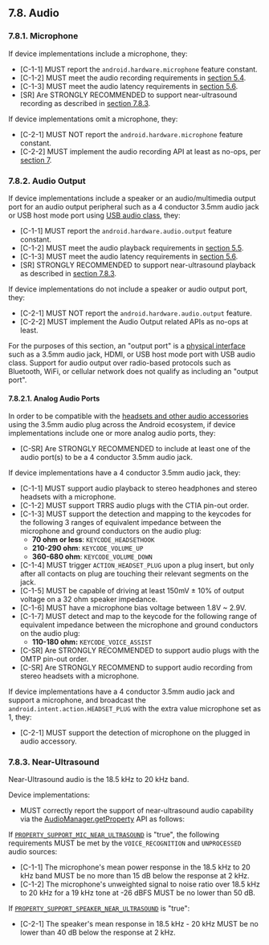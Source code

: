 ## 7.8\. Audio

### 7.8.1\. Microphone

If device implementations include a microphone, they:

*   [C-1-1] MUST report the `android.hardware.microphone` feature constant.
*   [C-1-2] MUST meet the audio recording requirements in
[section 5.4](#5_4_audio_recording).
*   [C-1-3] MUST meet the audio latency requirements in
[section 5.6](#5_6_audio_latency).
*   [SR] Are STRONGLY RECOMMENDED to support near-ultrasound recording as described
in [section 7.8.3](#7_8_3_near_ultrasound).

If device implementations omit a microphone, they:

*    [C-2-1] MUST NOT report the `android.hardware.microphone` feature constant.
*    [C-2-2] MUST implement the audio recording API at least as no-ops, per
     [section 7](#7_hardware_compatibility).


### 7.8.2\. Audio Output

If device implementations include a speaker or an audio/multimedia output
port for an audio output peripheral such as a 4 conductor 3.5mm audio jack or
USB host mode port using [USB audio class](
https://source.android.com/devices/audio/usb#audioClass), they:

*   [C-1-1] MUST report the `android.hardware.audio.output` feature constant.
*   [C-1-2] MUST meet the audio playback requirements in
[section 5.5](#5_5_audio_playback).
*   [C-1-3] MUST meet the audio latency requirements in
[section 5.6](#5_6_audio_latency).
*   [SR] STRONGLY RECOMMENDED to support near-ultrasound playback as described
in [section 7.8.3](#7_8_3_near_ultrasound).

If device implementations do not include a speaker or audio output port, they:

*   [C-2-1] MUST NOT report the `android.hardware.audio.output` feature.
*   [C-2-2] MUST implement the Audio Output related APIs as no-ops at least.


For the purposes of this section, an "output port" is a
[physical interface](https://en.wikipedia.org/wiki/Computer_port_%28hardware%29)
such as a 3.5mm audio jack, HDMI, or USB host mode port with USB audio class.
Support for audio output over radio-based protocols such as Bluetooth,
WiFi, or cellular network does not qualify as including an "output port".

#### 7.8.2.1\. Analog Audio Ports

In order to be compatible with the [headsets and other audio accessories](
https://source.android.com/devices/accessories/headset/plug-headset-spec)
using the 3.5mm audio plug across the Android ecosystem, if device
implementations include one or more analog audio ports, they:

*   [C-SR] Are STRONGLY RECOMMENDED to include at least one of the
audio port(s) to be a 4 conductor 3.5mm audio jack.

If device implementations have a 4 conductor 3.5mm audio jack, they:

*   [C-1-1] MUST support audio playback to stereo headphones and stereo headsets
with a microphone.
*   [C-1-2] MUST support TRRS audio plugs with the CTIA pin-out order.
*   [C-1-3] MUST support the detection and mapping to the keycodes for the
following 3 ranges of equivalent impedance between the microphone and ground
conductors on the audio plug:
    *   **70 ohm or less**: `KEYCODE_HEADSETHOOK`
    *   **210-290 ohm**: `KEYCODE_VOLUME_UP`
    *   **360-680 ohm**: `KEYCODE_VOLUME_DOWN`
*   [C-1-4] MUST trigger `ACTION_HEADSET_PLUG` upon a plug insert, but
only after all contacts on plug are touching their relevant segments
on the jack.
*   [C-1-5] MUST be capable of driving at least 150mV ± 10% of output voltage on
a 32 ohm speaker impedance.
*   [C-1-6] MUST have a microphone bias voltage between 1.8V ~ 2.9V.
*   [C-1-7] MUST detect and map to the keycode for the following
range of equivalent impedance between the microphone and ground conductors
on the audio plug:
    *   **110-180 ohm:** `KEYCODE_VOICE_ASSIST`
*   [C-SR] Are STRONGLY RECOMMENDED to support audio plugs with the OMTP
    pin-out order.
*   [C-SR] Are STRONGLY RECOMMEND to support audio recording from stereo
    headsets with a microphone.

If device implementations have a 4 conductor 3.5mm audio jack and support a
microphone, and broadcast the `android.intent.action.HEADSET_PLUG` with the
extra value microphone set as 1, they:

*   [C-2-1] MUST support the detection of microphone on the plugged in audio
accessory.

### 7.8.3\. Near-Ultrasound

Near-Ultrasound audio is the 18.5 kHz to 20 kHz band.

Device implementations:

*    MUST correctly report the support of
near-ultrasound audio capability via the [AudioManager.getProperty](
http://developer.android.com/reference/android/media/AudioManager.html#getProperty%28java.lang.String%29)
API as follows:

If [`PROPERTY_SUPPORT_MIC_NEAR_ULTRASOUND`](
http://developer.android.com/reference/android/media/AudioManager.html#PROPERTY_SUPPORT_MIC_NEAR_ULTRASOUND)
is "true", the following requirements MUST be met by the
`VOICE_RECOGNITION` and `UNPROCESSED` audio sources:

*    [C-1-1] The microphone's mean power response in the 18.5 kHz to 20 kHz band
     MUST be no more than 15 dB below the response at 2 kHz.
*    [C-1-2] The microphone's unweighted signal to noise ratio over 18.5 kHz to 20 kHz
     for a 19 kHz tone at -26 dBFS MUST be no lower than 50 dB.

If [`PROPERTY_SUPPORT_SPEAKER_NEAR_ULTRASOUND`](
http://developer.android.com/reference/android/media/AudioManager.html#PROPERTY_SUPPORT_SPEAKER_NEAR_ULTRASOUND)
is "true":

*    [C-2-1] The speaker's mean response in 18.5 kHz - 20 kHz MUST be no lower
than 40 dB below the response at 2 kHz.
